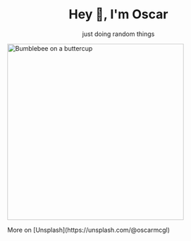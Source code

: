 <h1 align="center">Hey 👋, I'm Oscar</h1>
<p align="center">just doing random things</p>
<img src="https://oscarmcglone.com/circleprofile.png" alt="Bumblebee on a buttercup" style="width:400px;height:400px align="center">
<p>More on [Unsplash](https://unsplash.com/@oscarmcgl)</p>
